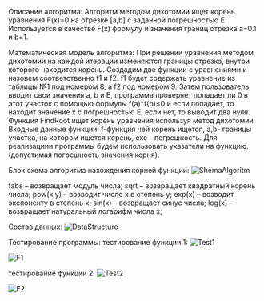 Описание алгоритма:
Алгоритм методом дихотомии ищет корень уравнения F(x)=0 на отрезке [a,b] с заданной погрешностью E. Используется в качестве F(x) формулу и значения границ отрезка a=0.1 и b=1.

Математическая модель алгоритма:
При решении уравнения методом дихотомии на каждой итерации изменяются границы отрезка, внутри которого находится корень. Создадим две функции с уравнениями и назовем соответственно f1 и f2. f1 будет содержать уравнение
из таблицы №1 под номером 8, а f2 под номером 9.
Затем пользователь вводит свои значения a, b и E, программа проверяет попадает ли 0 в этот участок с помощью формулы f(a)*f(b)≤0 и если попадает, то находит значение x с погрешностью E, если нет, то выводит два нуля.
Функция FindRoot ищет корень уравнения используя метод дихотомии Входные данные функции: f-функция чей корень ищется, a,b- границы участка, на котором ищется корень, exc - погрешность.  Для реализациии программы будем использовать указатели на функцию.
(допустимая погрешность значения корня).

Блок схема алгоритма нахождения корней функции:
![ShemaAlgoritm](https://github.com/user-attachments/assets/6d1dc18d-2cb6-453a-a0ae-fdbd3b00e407)


fabs – возвращает модуль числа;
sqrt – возвращает квадратный корень числа;
pow(x,y) – возводит число x в степень y;
exp(x) – возводит экспоненту в степень x;
sin(x) – возвращает синус числа;
log(x) – возвращает натуральный логарифм числа x;

Состав данных:
![DataStructure](https://github.com/user-attachments/assets/d2db3d0d-6313-48a2-b567-0e14d905c1fa)

Тестирование программы:
тестирование функции 1:
![Test1](https://github.com/user-attachments/assets/bc69311f-4b68-48ba-b845-7299641c17a4)

![F1](https://github.com/user-attachments/assets/5f5a036b-7f88-4fef-9815-14202e72f852)

тестирование функции 2:
![Test2](https://github.com/user-attachments/assets/974760a6-e235-44b7-8957-334e424299e0)

![F2](https://github.com/user-attachments/assets/c11f0232-d8d8-4ef6-91cc-0d950c6fcfaa)


